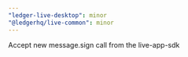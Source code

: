 ```yaml
---
"ledger-live-desktop": minor
"@ledgerhq/live-common": minor
---
```


Accept new message.sign call from the live-app-sdk
